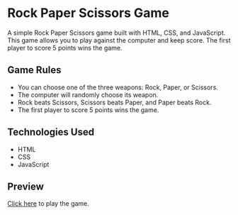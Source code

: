 # Rock Paper Scissors Game
A simple Rock Paper Scissors game built with HTML, CSS, and JavaScript. This game allows you to play against the computer and keep score. 
The first player to score 5 points wins the game.

## Game Rules
- You can choose one of the three weapons: Rock, Paper, or Scissors.
- The computer will randomly choose its weapon.
- Rock beats Scissors, Scissors beats Paper, and Paper beats Rock.
- The first player to score 5 points wins the game.
## Technologies Used
- HTML
- CSS
- JavaScript
## Preview
[Click here](https://jetrca92.github.io/rock-paper-scissors/) to play the game.
